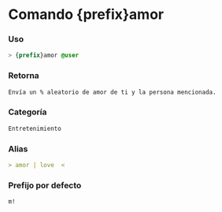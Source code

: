 # Comando {prefix}amor

### Uso
```css
> {prefix}amor @user
```

### Retorna
```md
Envía un % aleatorio de amor de ti y la persona mencionada.
```

### Categoría
```md
Entretenimiento
```

### Alias
```md
> amor | love  <
```

### Prefijo por defecto
```css
m!
```